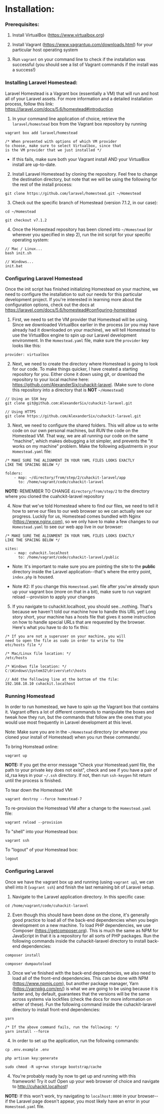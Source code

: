 # Installation:

### Prerequisites:
1. Install VirtualBox (https://www.virtualbox.org)

2. Install Vagrant (https://www.vagrantup.com/downloads.html) for your particular host operating system

3. Run `vagrant` on your command line to check if the installation was successful (you should see a list of Vagrant commands if the install was a success!)

### Installing Laravel Homestead:
Laravel Homestead is a Vagrant box (essentially a VM) that will run and host all of your Laravel assets. For more information and a detailed installation process, follow this link: https://laravel.com/docs/5.6/homestead#introduction

1. In your command line application of choice, retrieve the `laravel/homestead` box from the Vagrant box repository by running 
```
vagrant box add laravel/homestead

/* When presented with options of which VM provider
to choose, make sure to select Virtualbox, since that
is the VM provider that we just installed */
```

* If this fails, make sure both your Vagrant install AND your VirtualBox install are up-to-date.

2. Install Laravel Homestead by cloning the repository. Feel free to change the destination directory, but note that we will be using the following for the rest of the install process: 
```
git clone https://github.com/laravel/homestead.git ~/Homestead
```

3. Check out the specific branch of Homestead (version 7.1.2, in our case):
```
cd ~/Homestead

git checkout v7.1.2
```
4. Once the Homestead repository has been cloned into `~/Homestead` (or wherever you specified in step 2), run the init script for your specific operating system:

```
// Mac / Linux...
bash init.sh

// Windows...
init.bat
```

### Configuring Laravel Homestead

Once the init script has finished initializing Homestead on your machine, we need to configure the installation to suit our needs for this particular development project. If you're interested in learning more about the configuration options, check out the docs at https://laravel.com/docs/5.6/homestead#configuring-homestead

1. First, we need to set the VM provider that Homestead will be using. Since we downloaded VirtualBox earlier in the process (or you may have already had it downloaded on your machine), we will tell Homestead to use the VirtualBox engine to spin up our Laravel development environment. In the `Homestead.yaml` file, make sure the `provider` key looks like this:

```
provider: virtualbox
```

2. Next, we need to create the directory where Homestead is going to look for our code. To make things quicker, I have created a starting repository for you. Either clone it down using git, or download the repository to your local machine here: https://github.com/AlexanderSix/cuhackit-laravel. (Make sure to clone this repository into a directory that is **NOT** `~/Homestead`)

```
// Using an SSH key
git clone git@github.com:AlexanderSix/cuhackit-laravel.git

// Using HTTPS
git clone https://github.com/AlexanderSix/cuhackit-laravel.git
```

3. Next, we need to configure the shared folders. This will allow us to write code on our own personal machines, but *RUN* the code on the Homestead VM. That way, we are all running our code on the same "machine", which makes debugging a lot simpler, and prevents the "it works on my machine" problem. Make the following adjustments in your `Homestead.yaml` file:

```
/* MAKE SURE THE ALIGNMENT IN YOUR YAML FILES LOOKS EXACTLY 
LIKE THE SPACING BELOW */

folders:
	- map: ~/directory/from/step/2/cuhackit-laravel/app
	  to: /home/vagrant/code/cuhackit-laravel
```

**NOTE:** REMEMBER TO CHANGE `directory/from/step/2` to the directory where you cloned the cuahckit-laravel repository

4. Now that we've told Homestead where to find our files, we need to tell it how to serve our files to our web browser so we can actually see our progress. Luckily for us, Homestead comes bundled with Nginx (https://www.nginx.com), so we only have to make a few changes to our `Homestead.yaml` to see our web app live in our browser:

```
/* MAKE SURE THE ALIGNMENT IN YOUR YAML FILES LOOKS EXACTLY 
LIKE THE SPACING BELOW */

sites:
	- map: cuhackit.localhost
	  to: /home/vagrant/code/cuhackit-laravel/public
```
* Note: It's important to make sure you are pointing the site to the **public** directory inside the Laravel application--that's where the entry point, `index.php` is housed.

* Note #2: If you change this `Homestead.yaml` file after you've already spun up your vagrant box (more on that in a bit), make sure to run vagrant reload --provision to apply your changes


5. If you navigate to cuhackit.localhost, you should see...nothing. That's because we haven't told our machine how to handle this URL yet! Long story short, your machine has a hosts file that gives it some instruction on how to handle special URLs that are requested by the browser. Here's what you have to do to fix this:

```
/* If you are not a superuser on your machine, you will
need to open the file as sudo in order to write to the
etc/hosts file */

/* Mac/Linux file location: */
/etc/hosts

/* Windows file location: */
C:\Windows\System32\drivers\etc\hosts

// Add the following line at the bottom of the file:
192.168.10.10 cuhackit.localhost
```

### Running Homestead
In order to run homestead, we have to spin up the Vagrant box that contains it. Vagrant offers a lot of different commands to manipulate the boxes and tweak how they run, but the commands that follow are the ones that you would use most frequently in Laravel development at this level. 

Note: Make sure you are in the `~/Homestead` directory (or wherever you cloned your install of Homestead) when you run these commands/.

To bring Homstead online:
```
vagrant up 
```
**NOTE:** If you get the error message "Check your Homestead.yaml file, the path to your private key does not exist", check and see if you have a pair of id_rsa keys in your `~/.ssh` directory. If not, then run `ssh-keygen` hit return until the process is finished.


To tear down the Homestead VM:
```
vagrant destroy --force homestead-7
```

To re-provision the Homestead VM after a change to the `Homestead.yaml` file:
```
vagrant reload --provision
```

To "shell" into your Homestead box:
```
vagrant ssh
```

To "logout" of your Homestead box:
```
logout
```

### Configuring Laravel
Once we have the vagrant box up and running (using `vagrant up`), we can shell into it (`vagrant ssh`) and finish the last remaining bit of Laravel setup.

1. Navigate to the Laravel application directory. In this specific case:
```
cd /home/vagrant/code/cuhackit-laravel
```

2. Even though this should have been done on the clone, it's generally good practice to load all of the back-end dependencies when you begin development on a new machine. To load PHP dependencies, we use Composer (https://getcomposer.org). This is much the same as NPM for JavaScript in that it is a repository for all sorts of PHP packages. Run the following commands inside the cuhackit-laravel directory to install back-end dependencies:
```
composer install

composer dumpautoload
```

3. Once we've finished with the back-end dependencies, we also need to load all of the front-end dependencies. This can be done with NPM (https://www.npmjs.com), but another package manager, Yarn (https://yarnpkg.com/en/) is what we are going to be using because it is faster and, by default, guarantees that the versions will be the same across systems via lockfiles (check the docs for more information on either of these). Fun the following command inside the cuhackit-laravel directory to install front-end dependencies:
```
yarn

/* If the above command fails, run the following: */
yarn install --force

```

4. In order to set up the application, run the following commands:
```
cp .env.example .env

php artisan key:generate

sudo chmod -R ug+rwx storage bootstrap/cache
```

4. You're probably ready by now to get up and running with this framework! Try it out! Open up your web browser of choice and navigate to http://cuhackit.localhost!

**NOTE:** If this won't work, try navigating to `localhost:8000` in your browser--if the Laravel page doesn't appear, you most likely have an error in your `Homestead.yaml` file.